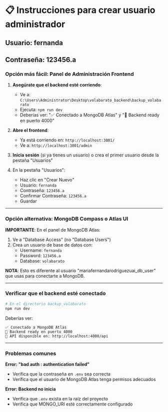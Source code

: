 # 📋 Instrucciones para crear usuario administrador

## Usuario: **fernanda**  
## Contraseña: **123456.a**

### Opción más fácil: Panel de Administración Frontend

1. **Asegúrate que el backend esté corriendo**:
   - Ve a: `C:\Users\Administrator\Desktop\volabarato_backend\backup_volabarato`
   - Ejecuta: `npm run dev`
   - Deberías ver: "✅ Conectado a MongoDB Atlas" y "🚀 Backend ready en puerto 4000"

2. **Abre el frontend**:
   - Ya está corriendo en: `http://localhost:3001/`
   - Ve a: `http://localhost:3001/admin`

3. **Inicia sesión** (si ya tienes un usuario) o crea el primer usuario desde la pestaña "Usuarios"

4. En la pestaña "Usuarios":
   - Haz clic en "Crear Nuevo"
   - Usuario: `fernanda`
   - Contraseña: `123456.a`
   - Confirmar Contraseña: `123456.a`
   - Guardar

---

### Opción alternativa: MongoDB Compass o Atlas UI

**IMPORTANTE**: En el panel de MongoDB Atlas:

1. Ve a "Database Access" (no "Database Users")
2. Crea un usuario de base de datos con:
   - Username: `fernanda`
   - Password: `123456.a`  
   - Database: `volabarato`

**NOTA**: Esto es diferente al usuario "mariafernandarodriguezuai_db_user" que usas para conectarte a MongoDB.

---

### Verificar que el backend esté conectado

```bash
# En el directorio backup_volabarato
npm run dev
```

Deberías ver:
```
✅ Conectado a MongoDB Atlas
🚀 Backend ready en puerto 4000
📡 API disponible en: http://localhost:4000/api
```

---

### Problemas comunes

**Error: "bad auth : authentication failed"**
- Verifica que la contraseña en `.env` sea correcta
- Verifica que el usuario de MongoDB Atlas tenga permisos adecuados

**Error: Backend no inicia**
- Verifica que `.env` exista en la raíz del proyecto
- Verifica que MONGO_URI esté correctamente configurado

